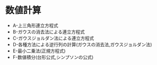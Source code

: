 # 数値計算
- A-上三角形連立方程式
- B-ガウスの消去法による連立方程式
- C-ガウスジョルダン法による連立方程式
- D-各種方法による逆行列の計算(ガウスの消去法,ガウスジョルダン法)
- E-最小二乗法(正規方程式)
- F-数値積分(台形公式,シンプソンの公式)
